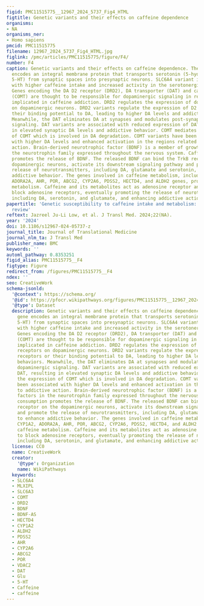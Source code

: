 ```yaml
---
figid: PMC11515775__12967_2024_5737_Fig4_HTML
figtitle: Genetic variants and their effects on caffeine dependence
organisms:
- NA
organisms_ner:
- Homo sapiens
pmcid: PMC11515775
filename: 12967_2024_5737_Fig4_HTML.jpg
figlink: /pmc/articles/PMC11515775/figure/F4/
number: F4
caption: Genetic variants and their effects on caffeine dependence. The SLC6A4 gene
  encodes an integral membrane protein that transports serotonin (5-hydroxytryptpamine,
  5-HT) from synaptic spaces into presynaptic neurons. SLC6A4 variant is associated
  with higher caffeine intake and increased activity in the serotonergic raphe nuclei.
  Genes encoding the DA D2 receptor (DRD2), DA transporter (DAT) and catechol-O-methyltransferase
  (COMT) are thought to be responsible for dopaminergic signaling in reward mechanisms
  implicated in caffeine addiction. DRD2 regulates the expression of dopamine D2 receptors
  on dopaminergic neurons. DRD2 variants regulate the expression of D2 receptors or
  their binding potential to DA, leading to higher DA levels and addictive behaviors.
  Meanwhile, the DAT eliminates DA at synapses and modulates post-synaptic dopaminergic
  signaling. DAT variants are associated with reduced expression of DAT, resulting
  in elevated synaptic DA levels and addictive behavior. COMT mediates the expression
  of COMT which is involved in DA degradation. COMT variants have been associated
  with higher DA levels and enhanced activation in the regions related to addictive
  action. Brain-derived neurotrophic factor (BDNF) is a member of growth factors in
  the neurotrophin family expressed throughout the nervous system. Caffeine consumption
  promotes the release of BDNF. The released BDNF can bind the TrkB receptor on the
  dopaminergic neurons, activate its downstream signaling pathway and promote the
  release of neurotransmitters, including DA, glutamate and serotonin, to enhance
  addictive behavior. The genes involved in caffeine metabolism, including CYP1A2,
  ADORA2A, AHR, POR, ABCG2, CYP2A6, PDSS2, HECTD4, and ALDH2 genes, promote caffeine
  metabolism. Caffeine and its metabolites act as adenosine receptor antagonists to
  block adenosine receptors, eventually promoting the release of neurotransmitters,
  including DA, serotonin, and glutamate, and enhancing addictive action
papertitle: 'Genetic susceptibility to caffeine intake and metabolism: a systematic
  review'
reftext: Jazreel Ju-Li Low, et al. J Transl Med. 2024;22(NA).
year: '2024'
doi: 10.1186/s12967-024-05737-z
journal_title: Journal of Translational Medicine
journal_nlm_ta: J Transl Med
publisher_name: BMC
keywords: ''
automl_pathway: 0.8353251
figid_alias: PMC11515775__F4
figtype: Figure
redirect_from: /figures/PMC11515775__F4
ndex: ''
seo: CreativeWork
schema-jsonld:
  '@context': https://schema.org/
  '@id': https://pfocr.wikipathways.org/figures/PMC11515775__12967_2024_5737_Fig4_HTML.html
  '@type': Dataset
  description: Genetic variants and their effects on caffeine dependence. The SLC6A4
    gene encodes an integral membrane protein that transports serotonin (5-hydroxytryptpamine,
    5-HT) from synaptic spaces into presynaptic neurons. SLC6A4 variant is associated
    with higher caffeine intake and increased activity in the serotonergic raphe nuclei.
    Genes encoding the DA D2 receptor (DRD2), DA transporter (DAT) and catechol-O-methyltransferase
    (COMT) are thought to be responsible for dopaminergic signaling in reward mechanisms
    implicated in caffeine addiction. DRD2 regulates the expression of dopamine D2
    receptors on dopaminergic neurons. DRD2 variants regulate the expression of D2
    receptors or their binding potential to DA, leading to higher DA levels and addictive
    behaviors. Meanwhile, the DAT eliminates DA at synapses and modulates post-synaptic
    dopaminergic signaling. DAT variants are associated with reduced expression of
    DAT, resulting in elevated synaptic DA levels and addictive behavior. COMT mediates
    the expression of COMT which is involved in DA degradation. COMT variants have
    been associated with higher DA levels and enhanced activation in the regions related
    to addictive action. Brain-derived neurotrophic factor (BDNF) is a member of growth
    factors in the neurotrophin family expressed throughout the nervous system. Caffeine
    consumption promotes the release of BDNF. The released BDNF can bind the TrkB
    receptor on the dopaminergic neurons, activate its downstream signaling pathway
    and promote the release of neurotransmitters, including DA, glutamate and serotonin,
    to enhance addictive behavior. The genes involved in caffeine metabolism, including
    CYP1A2, ADORA2A, AHR, POR, ABCG2, CYP2A6, PDSS2, HECTD4, and ALDH2 genes, promote
    caffeine metabolism. Caffeine and its metabolites act as adenosine receptor antagonists
    to block adenosine receptors, eventually promoting the release of neurotransmitters,
    including DA, serotonin, and glutamate, and enhancing addictive action
  license: CC0
  name: CreativeWork
  creator:
    '@type': Organization
    name: WikiPathways
  keywords:
  - SLC6A4
  - MLXIPL
  - SLC6A3
  - COMT
  - DRD2
  - BDNF
  - BDNF-AS
  - HECTD4
  - CYP1A2
  - ALDH2
  - PDSS2
  - AHR
  - CYP2A6
  - ABCG2
  - POR
  - VDAC2
  - DAT
  - Glu
  - 5-HT
  - Caffeine
  - caffeine
---
```

